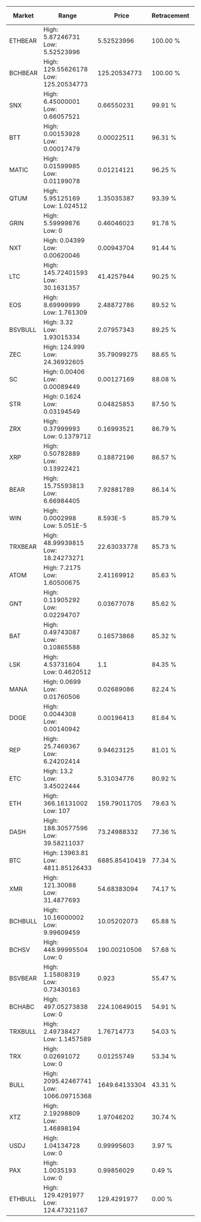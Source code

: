 | Market | Range | Price| Retracement | Doubles to 50% |
| --- | --- | --- | --- | --- |
| ETHBEAR | High: 5.87246731<br />Low: 5.52523996 | 5.52523996 | 100.00 % | 1.03 |
| BCHBEAR | High: 129.55626178<br />Low: 125.20534773 | 125.20534773 | 100.00 % | 1.02 |
| SNX | High: 6.45000001<br />Low: 0.66057521 | 0.66550231 | 99.91 % | 5.34 |
| BTT | High: 0.00153928<br />Low: 0.00017479 | 0.00022511 | 96.31 % | 3.81 |
| MATIC | High: 0.01599985<br />Low: 0.01199078 | 0.01214121 | 96.25 % | 1.15 |
| QTUM | High: 5.95125169<br />Low: 1.024512 | 1.35035387 | 93.39 % | 2.58 |
| GRIN | High: 5.59999876<br />Low: 0 | 0.46046023 | 91.78 % | 6.08 |
| NXT | High: 0.04399<br />Low: 0.00620046 | 0.00943704 | 91.44 % | 2.66 |
| LTC | High: 145.72401593<br />Low: 30.1631357 | 41.4257944 | 90.25 % | 2.12 |
| EOS | High: 8.69999999<br />Low: 1.761309 | 2.48872786 | 89.52 % | 2.10 |
| BSVBULL | High: 3.32<br />Low: 1.93015334 | 2.07957343 | 89.25 % | 1.26 |
| ZEC | High: 124.999<br />Low: 24.36932605 | 35.79099275 | 88.65 % | 2.09 |
| SC | High: 0.00406<br />Low: 0.00089449 | 0.00127169 | 88.08 % | 1.95 |
| STR | High: 0.1624<br />Low: 0.03194549 | 0.04825853 | 87.50 % | 2.01 |
| ZRX | High: 0.37999993<br />Low: 0.1379712 | 0.16993521 | 86.79 % | 1.52 |
| XRP | High: 0.50782889<br />Low: 0.13922421 | 0.18872196 | 86.57 % | 1.71 |
| BEAR | High: 15.75593813<br />Low: 6.66984405 | 7.92881789 | 86.14 % | 1.41 |
| WIN | High: 0.0002998<br />Low: 5.051E-5 | 8.593E-5 | 85.79 % | 2.04 |
| TRXBEAR | High: 48.99939815<br />Low: 18.24273271 | 22.63033778 | 85.73 % | 1.49 |
| ATOM | High: 7.2175<br />Low: 1.60500675 | 2.41169912 | 85.63 % | 1.83 |
| GNT | High: 0.11905292<br />Low: 0.02294707 | 0.03677078 | 85.62 % | 1.93 |
| BAT | High: 0.49743087<br />Low: 0.10865588 | 0.16573868 | 85.32 % | 1.83 |
| LSK | High: 4.53731604<br />Low: 0.4620512 | 1.1 | 84.35 % | 2.27 |
| MANA | High: 0.0699<br />Low: 0.01760506 | 0.02689086 | 82.24 % | 1.63 |
| DOGE | High: 0.0044308<br />Low: 0.00140942 | 0.00196413 | 81.64 % | 1.49 |
| REP | High: 25.7469367<br />Low: 6.24202414 | 9.94623125 | 81.01 % | 1.61 |
| ETC | High: 13.2<br />Low: 3.45022444 | 5.31034776 | 80.92 % | 1.57 |
| ETH | High: 366.16131002<br />Low: 107 | 159.79011705 | 79.63 % | 1.48 |
| DASH | High: 188.30577596<br />Low: 39.58211037 | 73.24988332 | 77.36 % | 1.56 |
| BTC | High: 13963.81<br />Low: 4811.85126433 | 6885.85410419 | 77.34 % | 1.36 |
| XMR | High: 121.30088<br />Low: 31.4877693 | 54.68383094 | 74.17 % | 1.40 |
| BCHBULL | High: 10.16000002<br />Low: 9.99609459 | 10.05202073 | 65.88 % | 1.00 |
| BCHSV | High: 448.99995504<br />Low: 0 | 190.00210506 | 57.68 % | 1.18 |
| BSVBEAR | High: 1.15808319<br />Low: 0.73430163 | 0.923 | 55.47 % | 1.03 |
| BCHABC | High: 497.05273838<br />Low: 0 | 224.10649015 | 54.91 % | 1.11 |
| TRXBULL | High: 2.49738427<br />Low: 1.1457589 | 1.76714773 | 54.03 % | 1.03 |
| TRX | High: 0.02691072<br />Low: 0 | 0.01255749 | 53.34 % | 1.07 |
| BULL | High: 2095.42467741<br />Low: 1066.09715368 | 1649.64133304 | 43.31 % | 0.00 |
| XTZ | High: 2.19298809<br />Low: 1.46898194 | 1.97046202 | 30.74 % | 0.00 |
| USDJ | High: 1.04134728<br />Low: 0 | 0.99995603 | 3.97 % | 0.00 |
| PAX | High: 1.0035193<br />Low: 0 | 0.99856029 | 0.49 % | 0.00 |
| ETHBULL | High: 129.4291977<br />Low: 124.47321167 | 129.4291977 | 0.00 % | 0.00 |
